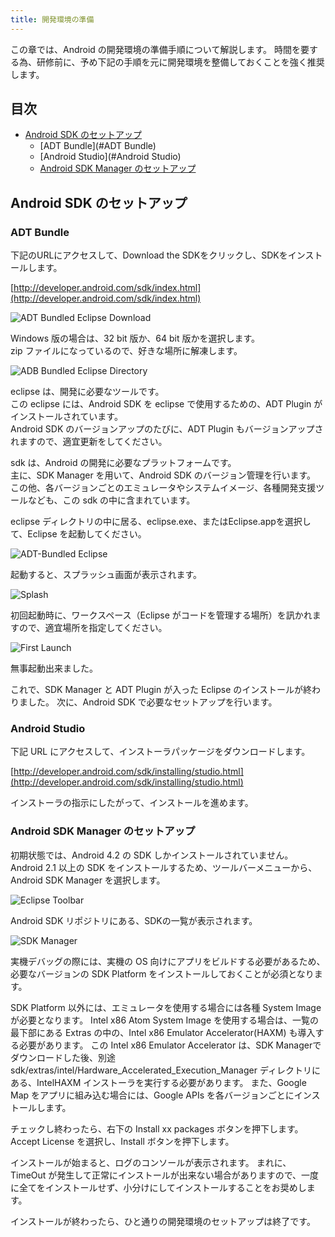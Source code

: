```yaml
---
title: 開発環境の準備
---
```

この章では、Android の開発環境の準備手順について解説します。
時間を要する為、研修前に、予め下記の手順を元に開発環境を整備しておくことを強く推奨します。

## 目次

- [Android SDK のセットアップ](#android-sdk-のセットアップ)
	- [ADT Bundle](#ADT Bundle)
	- [Android Studio](#Android Studio)
	- [Android SDK Manager のセットアップ](#android-sdk-manager-のセットアップ)

## Android SDK のセットアップ

### ADT Bundle

下記のURLにアクセスして、Download the SDKをクリックし、SDKをインストールします。

[http://developer.android.com/sdk/index.html](http://developer.android.com/sdk/index.html)

![ADT Bundled Eclipse Download](https://raw.github.com/mixi-inc/AndroidTraining/master/docs/resources/images/01-02/adt-bundle-eclipse-download.png)

Windows 版の場合は、32 bit 版か、64 bit 版かを選択します。  
zip ファイルになっているので、好きな場所に解凍します。

![ADB Bundled Eclipse Directory](https://raw.github.com/mixi-inc/AndroidTraining/master/docs/resources/images/01-02/adt-bundle-eclipse-dir.png)

eclipse は、開発に必要なツールです。  
この eclipse には、Android SDK を eclipse で使用するための、ADT Plugin がインストールされています。  
Android SDK のバージョンアップのたびに、ADT Plugin もバージョンアップされますので、適宜更新をしてください。

sdk は、Android の開発に必要なプラットフォームです。  
主に、SDK Manager を用いて、Android SDK のバージョン管理を行います。  
この他、各バージョンごとのエミュレータやシステムイメージ、各種開発支援ツールなども、この sdk の中に含まれています。

eclipse ディレクトリの中に居る、eclipse.exe、またはEclipse.appを選択して、Eclipse を起動してください。

![ADT-Bundled Eclipse](https://raw.github.com/mixi-inc/AndroidTraining/master/docs/resources/images/01-02/adt-bundle-eclipse.png)

起動すると、スプラッシュ画面が表示されます。

![Splash](https://raw.github.com/mixi-inc/AndroidTraining/master/docs/resources/images/01-02/adt-bundle-eclipse-splash.png)

初回起動時に、ワークスペース（Eclipse がコードを管理する場所）を訊かれますので、適宜場所を指定してください。

![First Launch](https://raw.github.com/mixi-inc/AndroidTraining/master/docs/resources/images/01-02/adt-bundle-eclipse-first-launch.png)

無事起動出来ました。

これで、SDK Manager と ADT Plugin が入った Eclipse のインストールが終わりました。
次に、Android SDK で必要なセットアップを行います。

### Android Studio

下記 URL にアクセスして、インストーラパッケージをダウンロードします。

[http://developer.android.com/sdk/installing/studio.html](http://developer.android.com/sdk/installing/studio.html)

インストーラの指示にしたがって、インストールを進めます。

### Android SDK Manager のセットアップ

初期状態では、Android 4.2 の SDK しかインストールされていません。
Android 2.1 以上の SDK をインストールするため、ツールバーメニューから、Android SDK Manager を選択します。

![Eclipse Toolbar](https://raw.github.com/mixi-inc/AndroidTraining/master/docs/resources/images/01-02/eclipse-toolbar-android-sdk-manager.png)

Android SDK リポジトリにある、SDKの一覧が表示されます。

![SDK Manager](https://raw.github.com/mixi-inc/AndroidTraining/master/docs/resources/images/01-02/sdk-manager.png)

実機デバッグの際には、実機の OS 向けにアプリをビルドする必要があるため、必要なバージョンの SDK Platform をインストールしておくことが必須となります。

SDK Platform 以外には、エミュレータを使用する場合には各種 System Imageが必要となります。
Intel x86 Atom System Image を使用する場合は、一覧の最下部にある Extras の中の、Intel x86 Emulator Accelerator(HAXM) も導入する必要があります。
この Intel x86 Emulator Accelerator は、SDK Managerでダウンロードした後、別途 sdk/extras/intel/Hardware_Accelerated_Execution_Manager ディレクトリにある、IntelHAXM インストーラを実行する必要があります。
また、Google Map をアプリに組み込む場合には、Google APIs を各バージョンごとにインストールします。

チェックし終わったら、右下の Install xx packages ボタンを押下します。
Accept License を選択し、Install ボタンを押下します。

インストールが始まると、ログのコンソールが表示されます。
まれに、TimeOut が発生して正常にインストールが出来ない場合がありますので、一度に全てをインストールせず、小分けにしてインストールすることをお奨めします。

インストールが終わったら、ひと通りの開発環境のセットアップは終了です。
